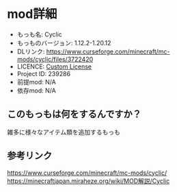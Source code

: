 # mod詳細

- もっも名: Cyclic
- もっものバージョン: 1.12.2-1.20.12
- DLリンク: https://www.curseforge.com/minecraft/mc-mods/cyclic/files/3722420
- LICENCE: [Custom License](https://www.curseforge.com/minecraft/mc-mods/cyclic/files/3722420)
- Project ID: 239286
- 前提mod: N/A
- 依存mod: N/A

## このもっもは何をするんですか？
雑多に様々なアイテム類を追加するもっも

## 参考リンク
https://www.curseforge.com/minecraft/mc-mods/cyclic/<br>
https://minecraftjapan.miraheze.org/wiki/MOD解説/Cyclic
